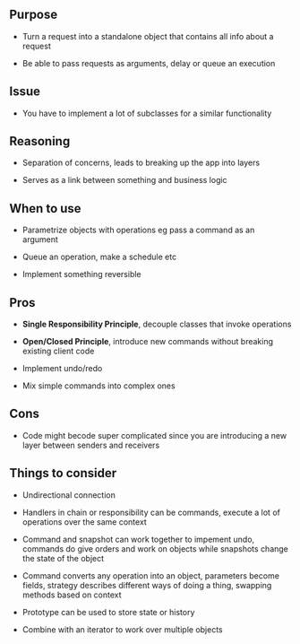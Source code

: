 ## Purpose

* Turn a request into a standalone object that contains all info about a request

* Be able to pass requests as arguments, delay or queue an execution

## Issue

* You have to implement a lot of subclasses for a similar functionality

## Reasoning

* Separation of concerns, leads to breaking up the app into layers

* Serves as a link between something and business logic

## When to use

* Parametrize objects with operations eg pass a command as an argument

* Queue an operation, make a schedule etc

* Implement something reversible

## Pros

* __Single Responsibility Principle__, decouple classes that invoke operations

* __Open/Closed Principle__, introduce new commands without breaking existing client code

* Implement undo/redo

* Mix simple commands into complex ones

## Cons

* Code might becode super complicated since you are introducing a new layer between senders and receivers

## Things to consider

* Undirectional connection

* Handlers in chain or responsibility can be commands, execute a lot of operations over the same context

* Command and snapshot can work together to impement undo, commands do give orders and work on objects while snapshots change the state of the object

* Command converts any operation into an object, parameters become fields, strategy describes different ways of doing a thing, swapping methods based on context

* Prototype can be used to store state or history

* Combine with an iterator to work over multiple objects